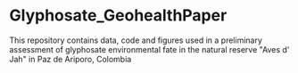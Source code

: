# Glyphosate_GeohealthPaper
 This repository contains data, code and figures used in a preliminary assessment of glyphosate environmental fate in the natural reserve "Aves d' Jah" in Paz de Ariporo, Colombia
